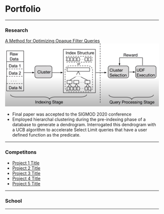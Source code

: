 # Portfolio

---

### Research

[A Method for Optimizing Opaque Filter Queries](https://dl.acm.org/doi/10.1145/3318464.3389766)
<img src="images/voodoo.png?raw=true"/>
- Final paper was accepted to the SIGMOD 2020 conference
- Employed hierarchal clustering during the pre-indexing phase of a database to generate a dendrogram.
Interrogated this dendrogram with a UCB algorithm to accelerate Select Limit queries that have a user defined function as the predicate.

---

### Competitons

- [Project 1 Title](http://example.com/)
- [Project 2 Title](http://example.com/)
- [Project 3 Title](http://example.com/)
- [Project 4 Title](http://example.com/)
- [Project 5 Title](http://example.com/)

---

### School


---
